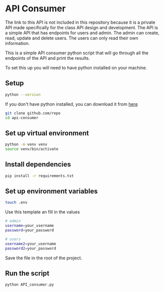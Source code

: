 # API Consumer

The link to this API is not included in this repository because it is a private API made specifically for the class API design and development. The API is a simple API that has endpoints for users and admin. The admin can create, read, update and delete users. The users can only read their own information.

This is a simple API consumer python script that will go through all the endpoints of the API and print the results.

To set this up you will need to have python installed on your machine.

## Setup

```bash
python --version
```

If you don't have python installed, you can download it from [here](https://www.python.org/downloads/)

```bash
git clone github.com/repo
cd api-consumer
```

## Set up virtual environment

```bash
python -m venv venv
source venv/bin/activate
```

## Install dependencies

```bash
pip install -r requirements.txt
```

## Set up environment variables

```bash
touch .env
```

Use this template an fill in the values

```bash
# admin
username=your_username
password=your_password

# users
username2=your_username
password2=your_password
```

Save the file in the root of the project.

## Run the script

```bash
python API_consumer.py
```
